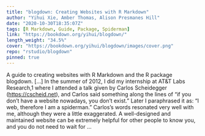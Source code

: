 ```yaml
---
title: "blogdown: Creating Websites with R Markdown"
author: "Yihui Xie, Amber Thomas, Alison Presmanes Hill"
date: "2020-10-30T18:35:07Z"
tags: [R Markdown, Guide, Package, Spiderman]
link: "https://bookdown.org/yihui/blogdown/"
length_weight: "34.5%"
cover: "https://bookdown.org/yihui/blogdown/images/cover.png"
repo: "rstudio/blogdown"
pinned: true
---
```


A guide to creating websites with R Markdown and the R package blogdown. [...] In the summer of 2012, I did my internship at AT&T Labs Research,1 where I attended a talk given by Carlos Scheidegger (https://cscheid.net), and Carlos said something along the lines of “if you don’t have a website nowadays, you don’t exist.” Later I paraphrased it as: “I web, therefore I am a spiderman.” Carlos’s words resonated very well with me, although they were a little exaggerated. A well-designed and maintained website can be extremely helpful for other people to know you, and you do not need to wait for ...
